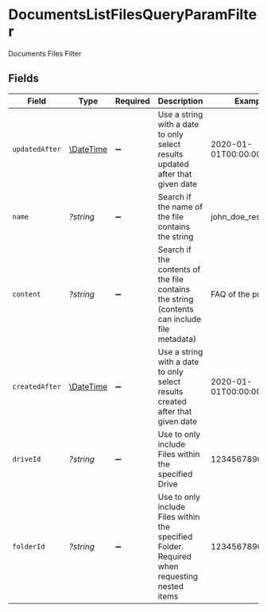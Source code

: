 # DocumentsListFilesQueryParamFilter

Documents Files Filter


## Fields

| Field                                                                                        | Type                                                                                         | Required                                                                                     | Description                                                                                  | Example                                                                                      |
| -------------------------------------------------------------------------------------------- | -------------------------------------------------------------------------------------------- | -------------------------------------------------------------------------------------------- | -------------------------------------------------------------------------------------------- | -------------------------------------------------------------------------------------------- |
| `updatedAfter`                                                                               | [\DateTime](https://www.php.net/manual/en/class.datetime.php)                                | :heavy_minus_sign:                                                                           | Use a string with a date to only select results updated after that given date                | 2020-01-01T00:00:00.000Z                                                                     |
| `name`                                                                                       | *?string*                                                                                    | :heavy_minus_sign:                                                                           | Search if the name of the file contains the string                                           | john_doe_resume.pdf                                                                          |
| `content`                                                                                    | *?string*                                                                                    | :heavy_minus_sign:                                                                           | Search if the contents of the file contains the string (contents can include file metadata)  | FAQ of the project                                                                           |
| `createdAfter`                                                                               | [\DateTime](https://www.php.net/manual/en/class.datetime.php)                                | :heavy_minus_sign:                                                                           | Use a string with a date to only select results created after that given date                | 2020-01-01T00:00:00.000Z                                                                     |
| `driveId`                                                                                    | *?string*                                                                                    | :heavy_minus_sign:                                                                           | Use to only include Files within the specified Drive                                         | 1234567890                                                                                   |
| `folderId`                                                                                   | *?string*                                                                                    | :heavy_minus_sign:                                                                           | Use to only include Files within the specified Folder. Required when requesting nested items | 1234567890                                                                                   |